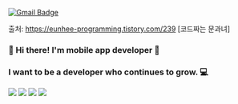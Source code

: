 

[![Gmail Badge](https://img.shields.io/badge/Gmail-D14836?style=flat&logo=Gmail&logoColor=white)](mailto:ghksrb1226@gmail.com)

출처: https://eunhee-programming.tistory.com/239 [코드짜는 문과녀]
  
### 👋 Hi there! I'm mobile app developer  🚀
### I want to be a developer who continues to grow. 💻







<div align="left">
 
  <img src="https://img.shields.io/badge/iOS-000000?style=flat-square&logo=iOS&logoColor=white"/> 
<img src="https://img.shields.io/badge/Swift-F05138?style=flat-square&logo=Swift&logoColor=white"/>
<img src="https://img.shields.io/badge/html-E34F26?style=for-the-badge&logo=html5&logoColor=white">
<img src="https://img.shields.io/badge/github-181717?style=for-the-badge&logo=github&logoColor=white">


  
</div>


<!--
**hwankyuu/hwankyuu** is a ✨ _special_ ✨ repository because its `README.md` (this file) appears on your GitHub profile.


Here are some ideas to get you started:

- 🔭 I’m currently working on ...
- 🌱 I’m currently learning ...
- 👯 I’m looking to collaborate on ...
- 🤔 I’m looking for help with ...
- 💬 Ask me about ...
- 📫 How to reach me: ...
- 😄 Pronouns: ...
- ⚡ Fun fact: ...
-->
